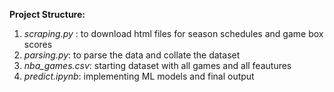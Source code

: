 **Project Structure:**
1. _scraping.py_ : to download html files for season schedules and game box scores
2. _parsing.py_: to parse the data and collate the dataset
3. _nba_games.csv_: starting dataset with all games and all feautures
4. _predict.ipynb_: implementing ML models and final output
